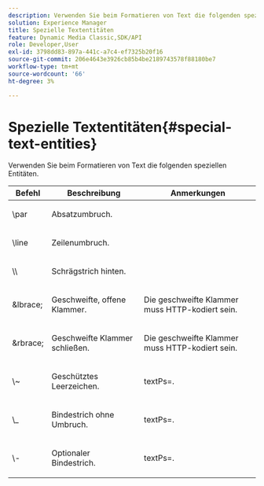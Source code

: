 ```yaml
---
description: Verwenden Sie beim Formatieren von Text die folgenden speziellen Entitäten.
solution: Experience Manager
title: Spezielle Textentitäten
feature: Dynamic Media Classic,SDK/API
role: Developer,User
exl-id: 3798dd83-897a-441c-a7c4-ef7325b20f16
source-git-commit: 206e4643e3926cb85b4be2189743578f88180be7
workflow-type: tm+mt
source-wordcount: '66'
ht-degree: 3%

---
```


# Spezielle Textentitäten{#special-text-entities}

Verwenden Sie beim Formatieren von Text die folgenden speziellen Entitäten.

<table id="table_CFEB845C1B9A475CA52ECDFA9BB59A9D"> 
 <thead> 
  <tr> 
   <th class="entry"> Befehl </th> 
   <th class="entry"> Beschreibung </th> 
   <th class="entry"> Anmerkungen </th> 
  </tr> 
 </thead>
 <tbody> 
  <tr> 
   <td> <span class="codeph"> \par</span> </td> 
   <td> <p>Absatzumbruch. </p> </td> 
   <td> <p> </p> </td> 
  </tr> 
  <tr> 
   <td> <span class="codeph"> \line </span> </td> 
   <td> <p>Zeilenumbruch. </p> </td> 
   <td> <p> </p> </td> 
  </tr> 
  <tr> 
   <td> <span class="codeph"> \\ </span> </td> 
   <td> <p>Schrägstrich hinten. </p> </td> 
   <td> <p> </p> </td> 
  </tr> 
  <tr> 
   <td> <span class="codeph"> &amp;lbrace; </span> </td> 
   <td> <p>Geschweifte, offene Klammer. </p> </td> 
   <td> <p>Die geschweifte Klammer muss HTTP-kodiert sein. </p> </td> 
  </tr> 
  <tr> 
   <td> <span class="codeph"> &amp;rbrace; </span> </td> 
   <td> <p>Geschweifte Klammer schließen. </p> </td> 
   <td> <p>Die geschweifte Klammer muss HTTP-kodiert sein. </p> </td> 
  </tr> 
  <tr> 
   <td> <span class="codeph"> \~ </span> </td> 
   <td> <p>Geschütztes Leerzeichen. </p> </td> 
   <td> <p><span class="codeph"> textPs=</span>. </p> </td> 
  </tr> 
  <tr> 
   <td> <span class="codeph"> \_</span> </td> 
   <td> <p>Bindestrich ohne Umbruch. </p> </td> 
   <td> <p><span class="codeph"> textPs=</span>. </p> </td> 
  </tr> 
  <tr> 
   <td> <span class="codeph"> \- </span> </td> 
   <td> <p>Optionaler Bindestrich. </p> </td> 
   <td> <p><span class="codeph"> textPs=</span>. </p> </td> 
  </tr> 
 </tbody> 
</table>
